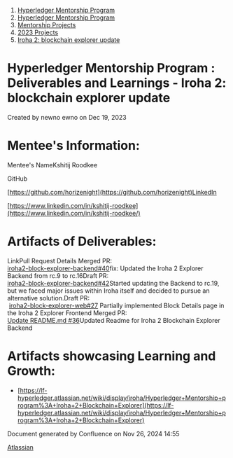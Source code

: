 1. [Hyperledger Mentorship Program](index.html)
2. [Hyperledger Mentorship Program](Hyperledger-Mentorship-Program_21954571.html)
3. [Mentorship Projects](Mentorship-Projects_21954604.html)
4. [2023 Projects](2023-Projects_21954865.html)
5. [Iroha 2: blockchain explorer update](21959465.html)

# Hyperledger Mentorship Program : Deliverables and Learnings - Iroha 2: blockchain explorer update

Created by newno ewno on Dec 19, 2023

# Mentee's Information:

Mentee's NameKshitij Roodkee

GitHub

[https://github.com/horizenight](https://github.com/horizenight)LinkedIn

[https://www.linkedin.com/in/kshitij-roodkee](https://www.linkedin.com/in/kshitij-roodkee/)

# Artifacts of Deliverables:

LinkPull Request Details Merged PR:  
[iroha2-block-explorer-backend#40](https://github.com/soramitsu/iroha2-block-explorer-backend/pull/40)fix: Updated the Iroha 2 Explorer Backend from rc.9 to rc.16Draft PR:   
[iroha2-block-explorer-backend#42](https://github.com/soramitsu/iroha2-block-explorer-backend/issues/41)Started updating the Backend to rc.19, but we faced major issues within Iroha itself and decided to pursue an alternative solution.Draft PR:   
 [iroha2-block-explorer-web#27](https://github.com/soramitsu/iroha2-block-explorer-web/pull/27) Partially implemented Block Details page in the Iroha 2 Explorer Frontend Merged PR:  
[Update README.md #36](https://github.com/soramitsu/iroha2-block-explorer-backend/pull/36)Updated Readme for Iroha 2 Blockchain Explorer Backend

# Artifacts showcasing Learning and Growth:

- [https://lf-hyperledger.atlassian.net/wiki/display/iroha/Hyperledger+Mentorship+program%3A+Iroha+2+Blockchain+Explorer](https://lf-hyperledger.atlassian.net/wiki/display/iroha/Hyperledger+Mentorship+program%3A+Iroha+2+Blockchain+Explorer)

Document generated by Confluence on Nov 26, 2024 14:55

[Atlassian](http://www.atlassian.com/)
